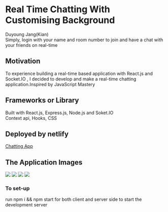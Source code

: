 # Real Time Chatting With Customising Background
Duyoung Jang(Kian)</br>
Simply, login with your name and room number to join and have a chat with your friends on real-time

## Motivation
<p> To experience building a real-time based application with React.js and Socket.IO , I decided to develop and make a real-time chatting application.Inspired by JavaScript Mastery</p>

## Frameworks or Library 
Built with React.js, Express.js, Node.js and Soket.IO </br>
Context api, Hooks, CSS
## Deployed by netlify
[Chatting App](https://youthful-hermann-322802.netlify.com) 
<h2>The Application Images</h2>
<img src="https://user-images.githubusercontent.com/54985943/113584560-02a30200-9666-11eb-9592-4da8b46182d1.png" />
<img src="https://user-images.githubusercontent.com/54985943/113584572-05055c00-9666-11eb-8eda-33f637cc7aa4.png" />
<img src="https://user-images.githubusercontent.com/54985943/113584565-03d42f00-9666-11eb-800a-44ccf39942de.png" />
<img src="https://user-images.githubusercontent.com/54985943/113584575-059df280-9666-11eb-828a-33a1c2a2bd5d.png" />

### To set-up
run npm i && npm start for both client and server side to start the development server
